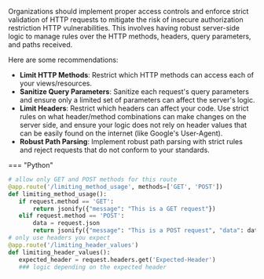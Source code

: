 Organizations should implement proper access controls and enforce strict validation of HTTP requests to mitigate the risk of insecure authorization restriction HTTP vulnerabilities. This involves having robust server-side logic to manage rules over the HTTP methods, headers, query parameters, and paths received.

Here are some recommendations:

  * **Limit HTTP Methods**: Restrict which HTTP methods can access each of your views/resources.
  * **Sanitize Query Parameters**: Sanitize each request's query parameters and ensure only a limited set of parameters can affect the server's logic.
  * **Limit Headers**: Restrict which headers can affect your code. Use strict rules on what header/method combinations can make changes on the server side, and ensure your logic does not rely on header values that can be easily found on the internet (like Google's User-Agent).
  * **Robust Path Parsing**: Implement robust path parsing with strict rules and reject requests that do not conform to your standards.

=== "Python"
   ```python
   # allow only GET and POST methods for this route
  @app.route('/limiting_method_usage', methods=['GET', 'POST'])
  def limiting_method_usage():
      if request.method == 'GET':
          return jsonify({"message": "This is a GET request"})
      elif request.method == 'POST':
          data = request.json
          return jsonify({"message": "This is a POST request", "data": data})
   # only use headers you expect
   @app.route('/limiting_header_values')
  def limiting_header_values():
      expected_header = request.headers.get('Expected-Header')
      ### logic depending on the expected header
  ```